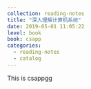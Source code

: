 ```yaml
---
collection: reading-notes
title: "深入理解计算机系统"
date: 2019-05-01 11:05:22
level: book
book: csapp
categories:
  - reading-notes
  - catalog
---
```


<p> This is csappgg</p>
